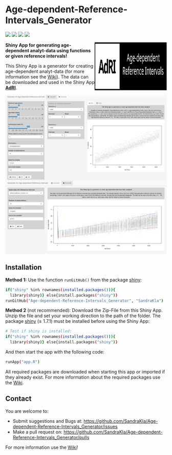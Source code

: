 # Age-dependent-Reference-Intervals_Generator 

![](https://img.shields.io/github/license/SandraKla/Age-dependent-Reference-Intervals_Generator.svg)
![](https://img.shields.io/github/last-commit/SandraKla/Age-dependent-Reference-Intervals_Generator/master.svg)
![](https://img.shields.io/github/languages/count/SandraKla/Age-dependent-Reference-Intervals_Generator.svg)
![](https://img.shields.io/github/languages/top/SandraKla/Age-dependent-Reference-Intervals_Generator.svg)

<img src="www/Logo.svg" width="225px" height="150px" align="right"/>

**Shiny App for generating age-dependent analyt-data using functions or given reference intervals!**

This Shiny App is a generator for creating age-dependent analyt-data (for more information see the [Wiki](https://github.com/SandraKla/Age-dependent-Reference-Intervals_Generator/wiki)). The data can be downloaded and used in the Shiny App [**AdRI**](https://github.com/SandraKla/Age-dependent-Reference-Intervals/wiki/Dataset#adri-generator). 

<img src="www/shiny_generator.png" align="center"/>
<img src="www/shiny_percentile.png" align="center"/>

## Installation 

**Method 1:**
Use the function ```runGitHub()``` from the package [shiny](https://cran.r-project.org/web/packages/shiny/index.html):

```bash
if("shiny" %in% rownames(installed.packages())){
  library(shiny)} else{install.packages("shiny")}
runGitHub("Age-dependent-Reference-Intervals_Generator", "SandraKla")
```

**Method 2** (not recommended):
Download the Zip-File from this Shiny App. Unzip the file and set your working direction to the path of the folder. 
The package [shiny](https://cran.r-project.org/web/packages/shiny/index.html) (≥ 1.7.1) must be installed before using the Shiny App:

```bash
# Test if shiny is installed:
if("shiny" %in% rownames(installed.packages())){
  library(shiny)} else{install.packages("shiny")}
```
And then start the app with the following code:
```bash
runApp("app.R")
```

All required packages are downloaded when starting this app or imported if they already exist. For more information about the required packages use the [Wiki](https://github.com/SandraKla/Age-dependent-Reference-Intervals_Generator/wiki).

## Contact

You are welcome to:

- Submit suggestions and Bugs at: https://github.com/SandraKla/Age-dependent-Reference-Intervals_Generator/issues
- Make a pull request on: https://github.com/SandraKla/Age-dependent-Reference-Intervals_Generator/pulls

For more information use the [Wiki](https://github.com/SandraKla/Age-dependent-Reference-Intervals_Generator/wiki)! 
